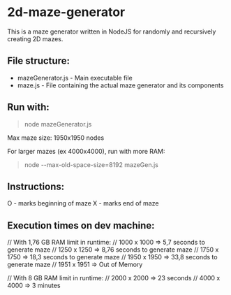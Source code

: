 # 2d-maze-generator
This is a maze generator written in NodeJS for randomly and recursively creating 2D mazes.

## File structure:
- mazeGenerator.js - Main executable file 
- maze.js - File containing the actual maze generator and its components

## Run with:
> node mazeGenerator.js

Max maze size: 1950x1950 nodes

For larger mazes (ex 4000x4000), run with more RAM:
> node --max-old-space-size=8192 mazeGen.js

## Instructions:
O - marks beginning of maze
X - marks end of maze

## Execution times on dev machine:
// With 1,76 GB RAM limit in runtime:
// 1000 x 1000 => 5,7 seconds to generate maze
// 1250 x 1250 => 8,76 seconds to generate maze
// 1750 x 1750 => 18,3 seconds to generate maze
// 1950 x 1950 => 33,8 seconds to generate maze
// 1951 x 1951 => Out of Memory

// With 8 GB RAM limit in runtime:
// 2000 x 2000 => 23 seconds
// 4000 x 4000 => 3 minutes

